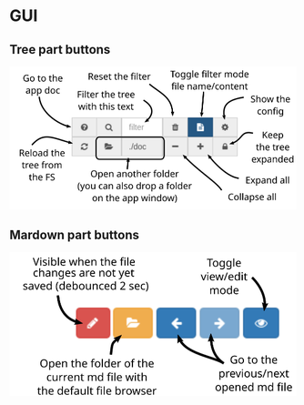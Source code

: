 # GUI

## Tree part buttons
![tt](../img/tree-btn.svg)


## Mardown part buttons
![tt](../img/md-btn.svg)


